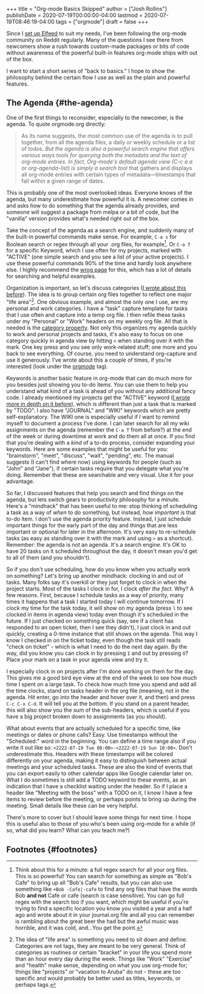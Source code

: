 +++
title = "Org-mode Basics Skipped"
author = ["Josh Rollins"]
publishDate = 2020-07-19T00:00:00-04:00
lastmod = 2020-07-19T08:46:19-04:00
tags = ["orgmode"]
draft = false
+++

Since I [set up Elfeed](https://joshrollinswrites.com/help-desk-head-desk/20200611/) to suit my needs, I've been following the org-mode community on Reddit regularly. Many of the questions I see there from newcomers show a rush towards custom-made packages or bits of code without awareness of the powerful built-in features org-mode ships with out of the box.

I want to start a short series of "back to basics." I hope to show the philosophy behind the certain flow I use as well as the plain and powerful features.

<!--more-->


## The Agenda {#the-agenda}

One of the first things to reconsider, especially to the newcomer, is the agenda. To quote orgmode.org directly:

> As its name suggests, the most common use of the agenda is to pull together, from all the agenda files, a daily or weekly schedule or a list of todos. _But the agenda is also a powerful search engine that offers various ways tools for querying both the metadata and the text of org-mode entries. In fact, Org-mode's default agenda view (C-c a a or org-agenda-list) is simply a search tool_ that gathers and displays all org-mode entries with certain types of metadata—timestamps that fall within a given range of dates.

This is probably one of the most overlooked ideas. Everyone knows of the agenda, but many underestimate how powerful it is. A newcomer comes in and asks how to do something that the agenda already provides, and someone will suggest a package from melpa or a bit of code, but the "vanilla" version provides what's needed right out of the box.

Take the concept of the agenda as a search engine, and suddenly many of the built-in powerful commands make sense.  For example, `C-a s` for Boolean search or regex through all your .org files, for example[^fn:1]. Or `C-a T` for a specific Keyword, which I use often for my projects, marked with "ACTIVE" (one simple search and you see a list of your active projects). I use these powerful commands 90% of the time and hardly look anywhere else. I highly recommend the [wrog page](https://orgmode.org/worg/org-tutorials/advanced-searching.html) for this, which has a lot of details for searching and helpful examples.

Organization is important, so let's discuss categories ([I wrote about this before](https://joshrollinswrites.com/help-desk-head-desk/agenda-multiple-files/)). The idea is to group certain org files together to reflect one major "life area"[^fn:2]. One obvious example, and almost the only one I use, are my personal and work categories. I have a "task" capture template for tasks that I use often and capture into a temp org file. I then refile these tasks under my "Personal" or "Work" headers on my weekly org file. All that is needed is the [category property](https://orgmode.org/manual/Categories.html). Not only this organizes my agenda quickly to work and personal projects and tasks, it's also easy to focus on one category quickly in agenda view by hitting `<` when standing over it with the mark. One key press and you see only work-related stuff; one more and you back to see everything. Of course, you need to understand org-capture and use it generously. I've wrote about this a couple of times, if you're interested (look under the [orgmode](https://joshrollinswrites.com/tags/orgmode/) tag).

Keywords is another basic feature in org-mode that can do much more for you besides just showing you to-do items. You can use them to help you understand what kind of a task is ahead of you without any additional fancy code. I already mentioned my projects get the "ACTIVE" keyword ([I wrote more in depth on it before](https://joshrollinswrites.com/help-desk-head-desk/20200123/)), which is different than just a task that is marked by "TODO". I also have "JOURNAL" and "WIKI" keywords which are pretty self-explanatory. The WIKI one is especially useful if I want to remind myself to document a process I've done. I can later search for all my wiki assignments on the agenda (remember the `C-a T` from before?) at the end of the week or during downtime at work and do them all at once. If you find that you're dealing with a _kind_ of a to-do process, consider expanding your keywords. Here are some examples that might be useful for you: "brainstorm", "meet", "discuss", "wait", "pending", etc. The manual suggests (I can't find where now) using keywords for people (such as "John" and "Jane"), if certain tasks require that you delegate what you're doing. Remember that these are searchable and very visual. Use it for your advantage.

So far, I discussed features that help you search and find things on the agenda, but lets switch gears to productivity philosophy for a minute. Here's a "mindhack" that has been useful to me: stop thinking of scheduling a task as a way of _when_ to do something, but instead, _how important_ is that to-do item. I don't use the agenda priority feature. Instead, I just schedule important things for the early part of the day and things that are less important or optional for later in the afternoon. It's very easy to re-schedule tasks (as easy as standing over it with the mark and using `>` as a shortcut). Remember: the agenda is _not_ an agenda. It's a search engine. It's OK to have 20 tasks on it scheduled throughout the day, it doesn't mean you'd get to all of them (and you shouldn't).

So if you don't use scheduling, how do you know when you actually work on something? Let's bring up another mindhack: clocking in and out of tasks. Many folks say it's overkill or they just forget to clock in when the project starts. Most of the tasks I clock in for, I clock _after the fact_. Why? A few reasons. First, because I schedule tasks as a way of priority, many times it happens that a task I started today I will continue tomorrow. If I clock my time for the task today, it will show on my agenda (press `l` to see clocked in items in agenda view) today even though it's scheduled in the future. If I just checked on something quick (say, see if a client has responded to an open ticket, then I see they didn't), I just clock in and out quickly, creating a 0-time instance that still shows on the agenda. This way I know I checked in on the ticket today, even though the task still reads "check on ticket" - which is what I need to do the next day again. By the way, did you know you can clock in by pressing `I` and out by pressing `O`? Place your mark on a task in your agenda view and try it.

I especially clock in on projects after I'm done working on them for the day. This gives me a good bird eye view at the end of the week to see how much time I spent on a large task. To check how much time you spend and add all the time clocks, stand on tasks header in the org file (meaning, not in the agenda. Hit enter, go into the header and hover over it, and then) and press `C-c C-x C-d`. It will tell you at the bottom. If you stand on a parent header, this will also show you the sum of the sub-headers, which is useful if you have a big project broken down to assignments (as you should).

What about events that are actually scheduled for a specific time, like meetings or dates or phone calls? Easy. Use timestamps without the "Scheduled:" word in the beginning. You can define a time range also if you write it out like so: `<2222-07-19 Tue 08:00>-<2222-07-19 Sun 10:00>`. Don't underestimate this. Headers with these timestamps will be colored differently on your agenda, making it easy to distinguish between actual meetings and your scheduled tasks. These are also the kind of events that you can export easily to other calendar apps like Google calendar later on. What I do sometimes is still add a TODO keyword to these events, as an indication that I have a checklist waiting under the header. So if I place a header like "Meeting with the boss" with a TODO on it, I know I have a few items to review before the meeting, or perhaps points to bring up during the meeting. Small details like these can be very helpful.

There's more to cover but I should leave some things for next time. I hope this is useful also to those of you who's been using org-mode for a while (if so, what did you learn? What can you teach me?)


## Footnotes {#footnotes}

[^fn:1]: Think about this for a minute: a full regex search for all your org files. This is so powerful! You can search for something as simple as "Bob's Cafe" to bring up all "Bob's Cafe" results, but you can also use something like `+Bob -Cafe|-cafe` to find any org files that have the words Bob **and not** Cafe or cafe (search is case sensitive). You can go full regex with the search too if you want, which might be useful if you're trying to find a specific location you know you visited a year and a half ago and wrote about it in your journal.org file and all you can remember is rambling about the great beer the had but the awful music was horrible, and it was cold, and...You get the point.
[^fn:2]: The idea of "life area" is something you need to sit down and define. Categories are not tags, they are meant to be very general. Think of categories as routines or certain "bracket" in your life you spend more than an hour every day during the week. Things like "Work" "Exercise" and "health" make sense, depending on what you use org-mode for; things like "projects" or "vacation to Aruba" do not - these are too specific and would probably be better used as titles, keywords, or perhaps tags.